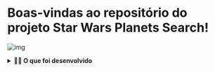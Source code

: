 # Boas-vindas ao repositório do projeto Star Wars Planets Search!

![img](projectIntro.gif)

<details>
  <summary><strong>👨‍💻 O que foi desenvolvido</strong></summary><br />

  Foi desenvolvido uma lista com filtros de planetas do universo de Star Wars usando **Context API e Hooks** para controlar os estados globais.

<details>
  <summary><strong>:memo: Habilidades</strong></summary><br />

  Nesse projeto você irá:

  * Utilizar a _Context API_ do **React** para gerenciar estado.
  * Utilizar o _React Hook useState_;
  * Utilizar o _React Hook useContext_;
  * Utilizar o _React Hook useEffect_;
  * Criar _React Hooks_ customizados.
  * Escrever testes para garantir que sua aplicação possua uma boa cobertura de testes.

</details>

<details>
  <summary><strong>‼️ Para testar</strong></summary><br />

  1. Clone o repositório

  - Git clone .
  - Entre na pasta do repositório que você acabou de clonar:
    - `cd sd-022-b-project-starwars-planets-search`

  2. Instale as dependências

  - `npm install`.

</details>
